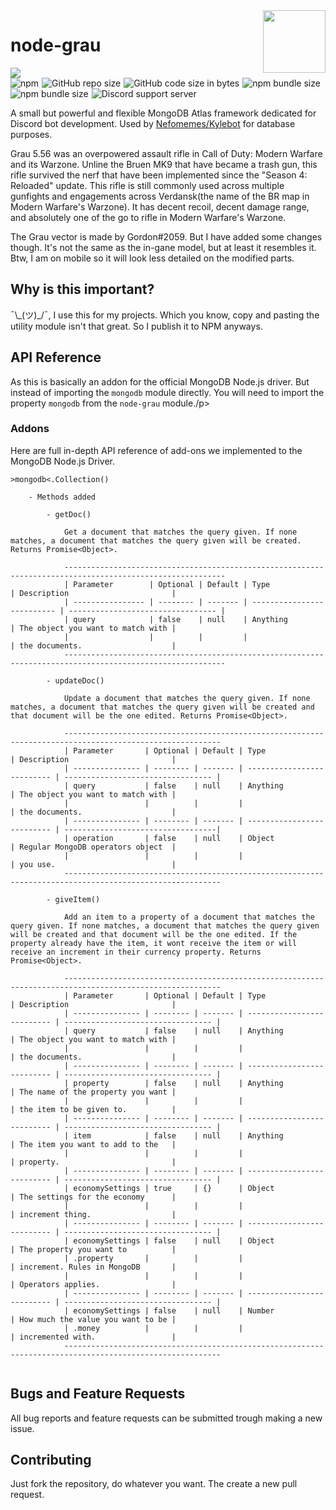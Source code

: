 
<img src="https://i.imgur.com/jRLmdla.jpg" width="100px" height="100px" style="float: right;" />
<h1 style="border: none;">node-grau</h1>
<img src="https://nodei.co/npm/node-grau.png?compact=true"/> <br/>
<img alt="npm" src="https://img.shields.io/npm/dt/node-grau?style=flat-square&logo=npm&color=blue" style="margin-right: 1px;">
<img alt="GitHub repo size" src="https://img.shields.io/github/repo-size/Nefomemes/node-grau?style=flat-square&logo=github" style="margin-right: 1px;">
<img alt="GitHub code size in bytes" src="https://img.shields.io/github/languages/code-size/Nefomemes/node-grau?style=flat-square&logo=github" style="margin-right: 1px;"> 
<img alt="npm bundle size" src="https://img.shields.io/bundlephobia/min/node-grau?style=flat-square&logo=npm" style="margin-right: 1px;">
<img alt="npm bundle size" src="https://img.shields.io/bundlephobia/minzip/node-grau?style=flat-square&logo=npm" style="margin-right: 1px;">
<img alt="Discord support server" src="https://img.shields.io/badge/discord-SCMQwzC-blue?style=flat-square&logo=discord&logoColor=white" style="margin-right: 1px;">

<p>     A small but powerful and flexible MongoDB Atlas framework dedicated for Discord bot development. Used by <a href="https://github.com/Nefomemes/Kylebot">Nefomemes/Kylebot</a> for database purposes.</p>

<p>     Grau 5.56 was an overpowered assault rifle in Call of Duty: Modern Warfare and its Warzone. Unline the Bruen MK9 that have became a trash gun, this rifle survived the nerf that have been implemented since the "Season 4: Reloaded" update. This rifle is still commonly used across multiple gunfights and engagements across Verdansk(the name of the BR  
    map in Modern Warfare's Warzone). It has decent recoil, decent damage range, and absolutely one of the go to rifle in Modern Warfare's Warzone.</p>

<p>     The Grau vector is made by Gordon#2059. But I have added some changes though. It's not the same as the in-gane model, but at least it resembles it. Btw, I am on mobile so it will look less detailed on the modified parts.</p>

<h2>Why is this important?</h3>

<p>¯\_(ツ)_/¯, I use this for my projects. Which you know, copy and pasting the utility module isn't that great. So I publish it to NPM anyways.</p> 

<h2>API Reference</h2>
<p>As this is basically an addon for the official MongoDB Node.js driver. But instead of importing the <code>mongodb</code> module directly. You will need to import the property <code>mongodb</code> from the <code>node-grau</code> module./p>

<h3>Addons</h3>
<p>Here are full in-depth API reference of add-ons we implemented to the MongoDB Node.js Driver.</p>

```
>mongodb<.Collection()

    - Methods added 

        - getDoc()

            Get a document that matches the query given. If none matches, a document that matches the query given will be created. Returns Promise<Object>.

            ----------------------------------------------------------------------------------------------------------
            | Parameter        | Optional | Default | Type                       | Description                       |
            | ---------------- | -------- | ------- | -------------------------- | --------------------------------- |
            | query            | false    | null    | Anything                   | The object you want to match with |
            |                  |          |         |                            | the documents.                    |
            ----------------------------------------------------------------------------------------------------------

        - updateDoc()

            Update a document that matches the query given. If none matches, a document that matches the query given will be created and that document will be the one edited. Returns Promise<Object>.

            ---------------------------------------------------------------------------------------------------------
            | Parameter       | Optional | Default | Type                       | Description                       |
            | --------------- | -------- | ------- | -------------------------- | --------------------------------- |
            | query           | false    | null    | Anything                   | The object you want to match with |
            |                 |          |         |                            | the documents.                    |
            | --------------- | -------- | ------- | -------------------------- | ----------------------------------|
            | operation       | false    | null    | Object                     | Regular MongoDB operators object  |
            |                 |          |         |                            | you use.                          |
            ---------------------------------------------------------------------------------------------------------

        - giveItem()

            Add an item to a property of a document that matches the query given. If none matches, a document that matches the query given will be created and that document will be the one edited. If the property already have the item, it wont receive the item or will receive an increment in their currency property. Returns Promise<Object>.

            ---------------------------------------------------------------------------------------------------------
            | Parameter       | Optional | Default | Type                       | Description                       |
            | --------------- | -------- | ------- | -------------------------- | --------------------------------- |
            | query           | false    | null    | Anything                   | The object you want to match with |
            |                 |          |         |                            | the documents.                    |
            | --------------- | -------- | ------- | -------------------------- | --------------------------------- |
            | property        | false    | null    | Anything                   | The name of the property you want |
            |                 |          |         |                            | the item to be given to.          |
            | --------------- | -------- | ------- | -------------------------- | --------------------------------- |
            | item            | false    | null    | Anything                   | The item you want to add to the   |
            |                 |          |         |                            | property.                         |
            | --------------- | -------- | ------- | -------------------------- | --------------------------------- |
            | economySettings | true     | {}      | Object                     | The settings for the economy      |
            |                 |          |         |                            | increment thing.                  |
            | --------------- | -------- | ------- | -------------------------- | --------------------------------- |
            | economySettings | false    | null    | Object                     | The property you want to          |
            | .property       |          |         |                            | increment. Rules in MongoDB       |
            |                 |          |         |                            | Operators applies.                |
            | --------------- | -------- | ------- | -------------------------- | --------------------------------- |
            | economySettings | false    | null    | Number                     | How much the value you want to be |
            | .money          |          |         |                            | incremented with.                 |
            ---------------------------------------------------------------------------------------------------------
        
```

<h2>Bugs and Feature Requests</h2>
<p>All bug reports and feature requests can be submitted trough making a new issue.</p>

<h2>Contributing</h2>
<p>Just fork the repository, do whatever you want. The create a new pull request.</p>
